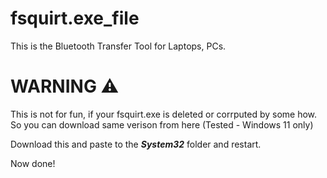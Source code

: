 # fsquirt.exe_file
This is the Bluetooth Transfer Tool for Laptops, PCs.

# WARNING ⚠ 

This is not for fun, if your fsquirt.exe is deleted or corrputed by some how. So you can download same verison from here (Tested - Windows 11 only)

Download this and paste to the **_System32_** folder and restart.


Now done!



